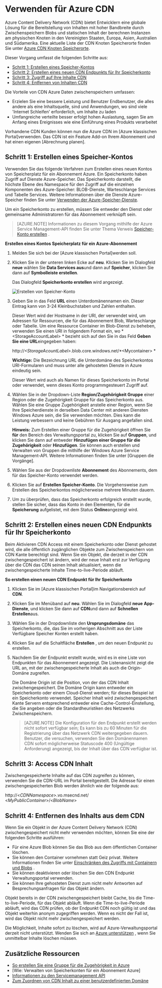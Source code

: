 # <a name="using-cdn-for-azure"></a>Verwenden für Azure CDN

Azure Content Delivery Network (CDN) bietet Entwicklern eine globale Lösung für die Bereitstellung von Inhalten mit hoher Bandbreite durch Zwischenspeichern Blobs und statischen Inhalt der berechnen Instanzen am physischen Knoten in den Vereinigten Staaten, Europa, Asien, Australien und Südamerika. Eine aktuelle Liste der CDN Knoten Speicherorte finden Sie unter [Azure CDN Knoten Speicherorte].

Dieser Vorgang umfasst die folgenden Schritte aus:

* [Schritt 1: Erstellen eines Speicher-Kontos](#Step1)
* [Schritt 2: Erstellen eines neuen CDN Endpunkts für Ihr Speicherkonto](#Step2)
* [Schritt 3: Zugriff auf Ihre Inhalte CDN](#Step3)
* [Schritt 4: Entfernen von Inhalten CDN](#Step4)

Die Vorteile von CDN Azure Daten zwischenspeichern umfassen:

-   Erzielen Sie eine bessere Leistung und Benutzer Endbenutzer, die alles andere als eine Inhaltsquelle, sind und Anwendungen, wo sind viele 'Internet Schleifen' erforderlich, um Inhalte zu laden
-   Umfangreiche verteilte besser erfolgt hohen Auslastung, sagen Sie am Anfang eines Ereignisses wie eine Einführung eines Produkts verarbeitet

Vorhandene CDN Kunden können nun die Azure CDN im [Azure klassischen Portal]verwenden. Das CDN ist ein Feature Add-on Ihrem Abonnement und hat einen eigenen [Abrechnung planen].

<a id="Step1"> </a>
<h2>Schritt 1: Erstellen eines Speicher-Kontos</h2>

Verwenden Sie das folgende Verfahren zum Erstellen eines neuen Kontos von Speicherplatz für ein Abonnement Azure. Ein Speicherkonto haben Zugriff auf Dienste Azure-Speicher. Das Speicherkonto darstellt, die höchste Ebene des Namespace für den Zugriff auf die einzelnen Komponenten des Azure-Speicher: BLOB-Dienste, Warteschlange Services und Tabelle Services. Weitere Informationen über die Dienste Azure-Speicher finden Sie unter [Verwenden der Azure-Speicher-Dienste](http://msdn.microsoft.com/library/azure/gg433040.aspx).

Um ein Speicherkonto zu erstellen, müssen Sie entweder den Dienst oder gemeinsame Administratoren für das Abonnement verknüpft sein.

> [AZURE.NOTE] Informationen zu diesem Vorgang mithilfe der Azure Service Management-API finden Sie unter Thema Verweis [Speicher-Konto erstellen](http://msdn.microsoft.com/library/windowsazure/hh264518.aspx) .

**Erstellen eines Kontos Speicherplatz für ein Azure-Abonnement**

1.  Melden Sie sich bei der [Azure klassischen Portal]werden soll.
2.  Klicken Sie in der unteren linken Ecke auf **neu**. Klicken Sie im Dialogfeld **neue** wählen Sie **Data Services aus**und dann auf **Speicher**, klicken Sie dann auf **Symbolleiste erstellen**.

    Das Dialogfeld **Speicherkonto erstellen** wird angezeigt.

    ![Erstellen von Speicher-Konto][create-new-storage-account]

4. Geben Sie in das Feld **URL** einen Unterdomänennamen ein. Dieser Eintrag kann von 3-24 Kleinbuchstaben und Zahlen enthalten.

    Dieser Wert wird der Hostname in der URI, der verwendet wird, um Adressen für Ressourcen, die für das Abonnement Blob, Warteschlange oder Tabelle. Um eine Ressource Container im Blob-Dienst zu beheben, verwenden Sie einen URI in folgendem Format ein, wo * &lt;StorageAccountLabel&gt; * bezieht sich auf den Sie in das Feld **Geben Sie eine URL**eingegeben haben:

    http://*&lt;StorageAcountLabel&gt;*.blob.core.windows.net/*&lt;Mycontainer&gt; *

    **Wichtige:** Die Bezeichnung URL die Unterdomäne des Speicherkontos URI-Formularen und muss unter alle gehosteten Dienste in Azure eindeutig sein.

    Dieser Wert wird auch als Namen für dieses Speicherkonto im Portal oder verwendet, wenn dieses Konto programmgesteuert Zugriff auf.

5.  Wählen Sie in der Dropdown-Liste **Region/Zugehörigkeit Gruppe** einer Region oder die Zugehörigkeit Gruppe für das Speicherkonto aus. Wählen Sie eine Gruppe Zugehörigkeit anstelle einer Region, wenn Sie Ihre Speicherdienste in derselben Data Center mit anderen Diensten Windows Azure sein, die Sie verwenden möchten. Dies kann die Leistung verbessern und keine Gebühren für Ausgang angefallen sind.  

    **Hinweis:** Zum Erstellen einer Gruppe für die Zugehörigkeit öffnen Sie **für** den Bereich des Verwaltungsportal zu, klicken Sie auf **Gruppen**, und klicken Sie dann auf entweder **Hinzufügen einer Gruppe für die Zugehörigkeit** oder **Hinzufügen**. Sie können auch erstellen und Verwalten von Gruppen die mithilfe der Windows Azure Service Management-API. Weitere Informationen finden Sie unter [Gruppen die Vorgänge].

6. Wählen Sie aus der Dropdownliste **Abonnement** des Abonnements, dem für das Speicher-Konto verwendet werden.
7.  Klicken Sie auf **Erstellen Speicher-Konto**. Die Vorgehensweise zum Erstellen des Speicherkontos möglicherweise mehrere Minuten dauern.
8.  Um zu überprüfen, dass das Speicherkonto erfolgreich erstellt wurde, stellen Sie sicher, dass das Konto in den Elementen, für die **Speicherung** aufgelistet, mit dem Status **Online**angezeigt wird.

<a id="Step2"> </a>
<h2>Schritt 2: Erstellen eines neuen CDN Endpunkts für Ihr Speicherkonto</h2>

Beim Aktivieren CDN Access mit einem Speicherkonto oder Dienst gehostet wird, die alle öffentlich zugänglichen Objekte zum Zwischenspeichern von CDN Kante berechtigt sind. Wenn Sie ein Objekt, die derzeit in der CDN zwischengespeichert ist ändern, wird der neue Inhalt erst zur Verfügung über die CDN das CDN seinen Inhalt aktualisiert, wenn die zwischengespeicherte Inhalte Time-to-live-Periode abläuft.

**So erstellen einen neuen CDN Endpunkt für Ihr Speicherkonto**

1. Klicken Sie im [Azure klassischen Portal]im Navigationsbereich auf **CDN**.

2. Klicken Sie im Menüband auf **neu**. Wählen Sie im Dialogfeld **neue** **App-Dienste**, und klicken Sie dann auf **CDN**und dann auf **Schnellen Erstellen**aus.

3. Wählen Sie in der Dropdownliste den **Ursprungsdomäne** das Speicherkonto, die, das Sie im vorherigen Abschnitt aus der Liste Verfügbare Speicher Konten erstellt haben. 

4. Klicken Sie auf die Schaltfläche **Erstellen** , um den neuen Endpunkt zu erstellen.

5. Nachdem Sie der Endpunkt erstellt wurde, wird es in eine Liste von Endpunkten für das Abonnement angezeigt. Die Listenansicht zeigt die URL an, mit der zwischengespeicherte Inhalt als auch die Origin-Domäne zugreifen. 

    Die Domäne Origin ist die Position, von der das CDN Inhalt zwischengespeichert. Die Domäne Origin kann entweder ein Speicherkonto oder einem Cloud-Dienst werden; für dieses Beispiel ist ein Speicherkonto verwendet. Speicher Inhalt wird zwischengespeichert Kante Servern entsprechend entweder eine Cache-Control-Einstellung, die Sie angeben oder die Standardheuristiken des Netzwerks Zwischenspeichern. 


    > [AZURE.NOTE] Die Konfiguration für den Endpunkt erstellt werden nicht sofort verfügbar sein; Es kann bis zu 60 Minuten für die Registrierung über das Netzwerk CDN weitergegeben dauern. Benutzer, die versuchen, verwenden Sie den Domänennamen CDN sofort möglicherweise Statuscode 400 (Ungültige Anforderung) angezeigt, bis der Inhalt über das CDN verfügbar ist.

<a id="Step3"> </a>
<h2>Schritt 3: Access CDN Inhalt</h2> 

Zwischengespeicherte Inhalte auf das CDN zugreifen zu können, verwenden Sie die CDN-URL im Portal bereitgestellt. Die Adresse für einen zwischengespeicherten Blob werden ähnlich wie der folgende aus:

http://<*CDNNamespace*\>.vo.msecnd.net/ <*MyPublicContainer*\>/<*BlobName*\>

<a id="Step4"> </a>
<h2>Schritt 4: Entfernen des Inhalts aus dem CDN</h2>

Wenn Sie ein Objekt in der Azure Content Delivery Network (CDN) zwischengespeichert nicht mehr verwenden möchten, können Sie eine der folgenden Schritte ausführen:

-   Für eine Azure Blob können Sie das Blob aus dem öffentlichen Container löschen.
-   Sie können den Container vornehmen statt Geiz privat. Weitere Informationen finden Sie unter [Einschränken des Zugriffs mit Containern und Blobs](https://azure.microsoft.com/documentation/articles/storage-manage-access-to-resources/#restrict-access-to-containers-and-blobs) .
-   Sie können deaktivieren oder löschen Sie den CDN Endpunkt Verwaltungsportal verwenden.
-   Sie können Ihre gehosteten Dienst zum nicht mehr Antworten auf Besprechungsanfragen für das Objekt ändern.

Objekt bereits in der CDN zwischengespeichert bleibt Cache, bis die Time-to-live-Periode, für das Objekt abläuft. Wenn die Time-to-live-Periode abläuft, wird das CDN prüfen, ob der Endpunkt CDN noch gültig ist und das Objekt weiterhin anonym zugegriffen werden. Wenn es nicht der Fall ist, wird das Objekt nicht mehr zwischengespeichert werden.

Die Möglichkeit, Inhalte sofort zu löschen, wird auf Azure-Verwaltungsportal derzeit nicht unterstützt. Wenden Sie sich an [Azure unterstützen](https://azure.microsoft.com/support/options/) , wenn Sie unmittelbar Inhalte löschen müssen. 

## <a name="additional-resources"></a>Zusätzliche Ressourcen

-   [So erstellen Sie eine Gruppe für die Zugehörigkeit in Azure]
-   [Wie: Verwalten von Speicherkonten für ein Abonnement Azure]
-   [Informationen zu den Servicemanagement API]
-   [Zum Zuordnen von CDN Inhalt zu einer benutzerdefinierten Domäne]

  [Create Storage Account]: http://azure.microsoft.com/documentation/articles/storage-create-storage-account/
  [Azure CDN Knoten Speicherorte]: http://msdn.microsoft.com/library/windowsazure/gg680302.aspx
  [Azure klassischen-portal]: https://manage.windowsazure.com/
  [Abrechnung plan]: /pricing/calculator/?scenario=full
  [So erstellen Sie eine Gruppe für die Zugehörigkeit in Azure]: http://msdn.microsoft.com/library/azure/ee460798.aspx
  [Overview of the Azure CDN]: http://msdn.microsoft.com/library/windowsazure/ff919703.aspx
  [Informationen zu den Servicemanagement API]: http://msdn.microsoft.com/library/windowsazure/ee460807.aspx
  [Zum Zuordnen von CDN Inhalt zu einer benutzerdefinierten Domäne]: http://msdn.microsoft.com/library/windowsazure/gg680307.aspx


[create-new-storage-account]: ./media/cdn/CDN_CreateNewStorageAcct.png
[Previous Management Portal]: ../../Shared/Media/previous-portal.png
